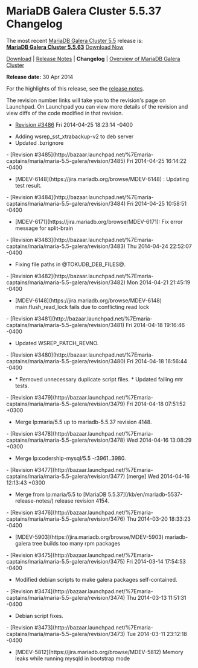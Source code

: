 # MariaDB Galera Cluster 5.5.37 Changelog

The most recent [MariaDB Galera Cluster 5.5](/kb/en/galera/) release is:<br>
<span class="cstm-style lead"><strong>[MariaDB Galera Cluster 5.5.63](/replication/galera-cluster/mariadb-galera-cluster-releases/mariadb-galera-55-release-notes/mariadb-galera-cluster-5563-release-notes/)</strong> [Download<span>&nbsp;</span>Now](https://downloads.mariadb.org/mariadb-galera/5.5)</span>

[Download](http://downloads.mariadb.org/mariadb-galera/5.5.37) |
[Release Notes](/replication/galera-cluster/mariadb-galera-cluster-releases/mariadb-galera-55-release-notes/mariadb-galera-cluster-5537-release-notes/) |
<strong>Changelog</strong> |
[Overview of MariaDB Galera Cluster](/replication/galera-cluster/what-is-mariadb-galera-cluster/)

<strong>Release date:</strong> 30 Apr 2014

For the highlights of this release, see the
[release notes](/replication/galera-cluster/mariadb-galera-cluster-releases/mariadb-galera-55-release-notes/mariadb-galera-cluster-5537-release-notes/).

The revision number links will take you to the revision's page on Launchpad. On
Launchpad you can view more details of the revision and view diffs of the code
modified in that revision.

- [Revision #3486](http://bazaar.launchpad.net/%7Emaria-captains/maria/maria-5.5-galera/revision/3486)
  <span class="cstm-style datetime">Fri 2014-04-25 18:23:14 -0400</span>
<ul start="1"><li>Adding wsrep_sst_xtrabackup-v2 to deb server
</li><li>Updated .bzrignore
</li></ul>
- [Revision #3485](http://bazaar.launchpad.net/%7Emaria-captains/maria/maria-5.5-galera/revision/3485)
  <span class="cstm-style datetime">Fri 2014-04-25 16:14:22 -0400</span>
<ul start="1"><li>[MDEV-6148](https://jira.mariadb.org/browse/MDEV-6148) : Updating test result.
</li></ul>
- [Revision #3484](http://bazaar.launchpad.net/%7Emaria-captains/maria/maria-5.5-galera/revision/3484)
  <span class="cstm-style datetime">Fri 2014-04-25 10:58:51 -0400</span>
<ul start="1"><li>[MDEV-6171](https://jira.mariadb.org/browse/MDEV-6171): Fix error message for split-brain
</li></ul>
- [Revision #3483](http://bazaar.launchpad.net/%7Emaria-captains/maria/maria-5.5-galera/revision/3483)
  <span class="cstm-style datetime">Thu 2014-04-24 22:52:07 -0400</span>
<ul start="1"><li>Fixing file paths in @TOKUDB_DEB_FILES@.
</li></ul>
- [Revision #3482](http://bazaar.launchpad.net/%7Emaria-captains/maria/maria-5.5-galera/revision/3482)
  <span class="cstm-style datetime">Mon 2014-04-21 21:45:19 -0400</span>
<ul start="1"><li>[MDEV-6148](https://jira.mariadb.org/browse/MDEV-6148) main.flush_read_lock fails due to conflicting read lock
</li></ul>
- [Revision #3481](http://bazaar.launchpad.net/%7Emaria-captains/maria/maria-5.5-galera/revision/3481)
  <span class="cstm-style datetime">Fri 2014-04-18 19:16:46 -0400</span>
<ul start="1"><li>Updated WSREP_PATCH_REVNO.
</li></ul>
- [Revision #3480](http://bazaar.launchpad.net/%7Emaria-captains/maria/maria-5.5-galera/revision/3480)
  <span class="cstm-style datetime">Fri 2014-04-18 16:56:44 -0400</span>
<ul start="1"><li>* Removed unnecessary duplicate script files. * Updated failing mtr tests.
</li></ul>
- [Revision #3479](http://bazaar.launchpad.net/%7Emaria-captains/maria/maria-5.5-galera/revision/3479)
  <span class="cstm-style datetime">Fri 2014-04-18 07:51:52 +0300</span>
<ul start="1"><li>Merge lp:maria/5.5 up to mariadb-5.5.37 revision 4148.
</li></ul>
- [Revision #3478](http://bazaar.launchpad.net/%7Emaria-captains/maria/maria-5.5-galera/revision/3478)
  <span class="cstm-style datetime">Wed 2014-04-16 13:08:29 +0300</span>
<ul start="1"><li>Merge lp:codership-mysql/5.5 -r3961..3980.
</li></ul>
- [Revision #3477](http://bazaar.launchpad.net/%7Emaria-captains/maria/maria-5.5-galera/revision/3477) [merge]
  <span class="cstm-style datetime">Wed 2014-04-16 12:13:43 +0300</span>
<ul start="1"><li>Merge from lp:maria/5.5 to [MariaDB 5.5.37](/kb/en/mariadb-5537-release-notes/) release revision 4154.
</li></ul>
- [Revision #3476](http://bazaar.launchpad.net/%7Emaria-captains/maria/maria-5.5-galera/revision/3476)
  <span class="cstm-style datetime">Thu 2014-03-20 18:33:23 -0400</span>
<ul start="1"><li>[MDEV-5903](https://jira.mariadb.org/browse/MDEV-5903) mariadb-galera tree builds too many rpm packages
</li></ul>
- [Revision #3475](http://bazaar.launchpad.net/%7Emaria-captains/maria/maria-5.5-galera/revision/3475)
  <span class="cstm-style datetime">Fri 2014-03-14 17:54:53 -0400</span>
<ul start="1"><li>Modified debian scripts to make galera packages self-contained.
</li></ul>
- [Revision #3474](http://bazaar.launchpad.net/%7Emaria-captains/maria/maria-5.5-galera/revision/3474)
  <span class="cstm-style datetime">Thu 2014-03-13 11:51:31 -0400</span>
<ul start="1"><li>Debian script fixes.
</li></ul>
- [Revision #3473](http://bazaar.launchpad.net/%7Emaria-captains/maria/maria-5.5-galera/revision/3473)
  <span class="cstm-style datetime">Tue 2014-03-11 23:12:18 -0400</span>
<ul start="1"><li>[MDEV-5812](https://jira.mariadb.org/browse/MDEV-5812) Memory leaks while running mysqld in bootstrap mode
</li></ul>